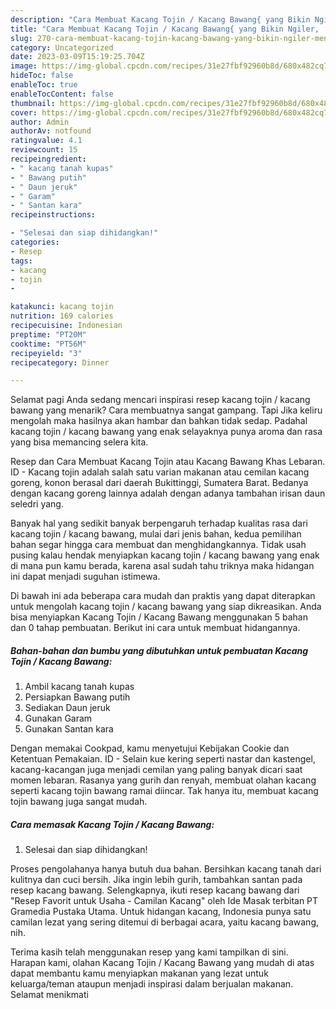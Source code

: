 ```yaml
---
description: "Cara Membuat Kacang Tojin / Kacang Bawang{ yang Bikin Ngiler,  Menu Buat lebaran"
title: "Cara Membuat Kacang Tojin / Kacang Bawang{ yang Bikin Ngiler,  Menu Buat lebaran"
slug: 270-cara-membuat-kacang-tojin-kacang-bawang-yang-bikin-ngiler-menu-buat-lebaran
category: Uncategorized
date: 2023-03-09T15:19:25.704Z
image: https://img-global.cpcdn.com/recipes/31e27fbf92960b8d/680x482cq70/kacang-tojin-kacang-bawang-foto-resep-utama.jpg
hideToc: false
enableToc: true
enableTocContent: false
thumbnail: https://img-global.cpcdn.com/recipes/31e27fbf92960b8d/680x482cq70/kacang-tojin-kacang-bawang-foto-resep-utama.jpg
cover: https://img-global.cpcdn.com/recipes/31e27fbf92960b8d/680x482cq70/kacang-tojin-kacang-bawang-foto-resep-utama.jpg
author: Admin
authorAv: notfound
ratingvalue: 4.1
reviewcount: 15
recipeingredient:
- " kacang tanah kupas"
- " Bawang putih"
- " Daun jeruk"
- " Garam"
- " Santan kara"
recipeinstructions:

- "Selesai dan siap dihidangkan!"
categories:
- Resep
tags:
- kacang
- tojin
- 

katakunci: kacang tojin  
nutrition: 169 calories
recipecuisine: Indonesian
preptime: "PT20M"
cooktime: "PT56M"
recipeyield: "3"
recipecategory: Dinner

---
```



Selamat pagi Anda sedang mencari inspirasi resep kacang tojin / kacang bawang yang menarik? Cara membuatnya sangat gampang. Tapi Jika keliru mengolah maka hasilnya akan hambar dan bahkan tidak sedap. Padahal kacang tojin / kacang bawang yang enak selayaknya punya aroma dan rasa yang bisa memancing selera kita.


Resep dan Cara Membuat Kacang Tojin atau Kacang Bawang Khas Lebaran. ID - Kacang tojin adalah salah satu varian makanan atau cemilan kacang goreng, konon berasal dari daerah Bukittinggi, Sumatera Barat. Bedanya dengan kacang goreng lainnya adalah dengan adanya tambahan irisan daun seledri yang.

Banyak hal yang sedikit banyak berpengaruh terhadap kualitas rasa dari kacang tojin / kacang bawang, mulai dari jenis bahan, kedua pemilihan bahan segar hingga cara membuat dan menghidangkannya. Tidak usah pusing kalau hendak menyiapkan kacang tojin / kacang bawang yang enak di mana pun kamu berada, karena asal sudah tahu triknya maka hidangan ini dapat menjadi suguhan istimewa.


Di bawah ini ada beberapa cara mudah dan praktis yang dapat diterapkan untuk mengolah kacang tojin / kacang bawang yang siap dikreasikan. Anda bisa menyiapkan Kacang Tojin / Kacang Bawang menggunakan 5 bahan dan 0 tahap pembuatan. Berikut ini cara untuk membuat hidangannya.

<!--inarticleads1-->

##### Bahan-bahan dan bumbu yang dibutuhkan untuk pembuatan Kacang Tojin / Kacang Bawang:

1. Ambil  kacang tanah kupas
1. Persiapkan  Bawang putih
1. Sediakan  Daun jeruk
1. Gunakan  Garam
1. Gunakan  Santan kara


Dengan memakai Cookpad, kamu menyetujui Kebijakan Cookie dan Ketentuan Pemakaian. ID - Selain kue kering seperti nastar dan kastengel, kacang-kacangan juga menjadi cemilan yang paling banyak dicari saat momen lebaran. Rasanya yang gurih dan renyah, membuat olahan kacang seperti kacang tojin bawang ramai diincar. Tak hanya itu, membuat kacang tojin bawang juga sangat mudah. 

<!--inarticleads2-->

##### Cara memasak Kacang Tojin / Kacang Bawang:


1. Selesai dan siap dihidangkan!

Proses pengolahanya hanya butuh dua bahan. Bersihkan kacang tanah dari kulitnya dan cuci bersih. Jika ingin lebih gurih, tambahkan santan pada resep kacang bawang. Selengkapnya, ikuti resep kacang bawang dari &#34;Resep Favorit untuk Usaha - Camilan Kacang&#34; oleh Ide Masak terbitan PT Gramedia Pustaka Utama. Untuk hidangan kacang, Indonesia punya satu camilan lezat yang sering ditemui di berbagai acara, yaitu kacang bawang, nih. 

Terima kasih telah menggunakan resep yang kami tampilkan di sini. Harapan kami, olahan Kacang Tojin / Kacang Bawang yang mudah di atas dapat membantu kamu menyiapkan makanan yang lezat untuk keluarga/teman ataupun menjadi inspirasi dalam berjualan makanan. Selamat menikmati

